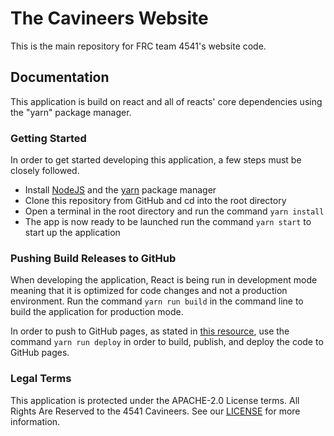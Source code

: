 # The Cavineers Website

This is the main repository for FRC team 4541's website code.

## Documentation

This application is build on react and all of reacts' core dependencies using the "yarn" package manager.

### Getting Started

In order to get started developing this application, a few steps must be closely followed.

- Install [NodeJS](https://nodejs.org/en/) and the [yarn](https://classic.yarnpkg.com/en/docs/install#mac-stable) package manager
- Clone this repository from GitHub and cd into the root directory
- Open a terminal in the root directory and run the command `yarn install`
- The app is now ready to be launched run the command `yarn start` to start up the application

### Pushing Build Releases to GitHub

When developing the application, React is being run in development mode meaning that it is optimized for code changes and not a production environment. Run the command `yarn run build` in the command line to build the application for production mode.

In order to push to GitHub pages, as stated in [this resource](https://www.freecodecamp.org/news/deploy-a-react-app-to-github-pages/), use the command `yarn run deploy` in order to build, publish, and deploy the code to GitHub pages.

### Legal Terms

This application is protected under the APACHE-2.0 License terms. All Rights Are Reserved to the 4541 Cavineers.
See our [LICENSE](LICENSE) for more information.